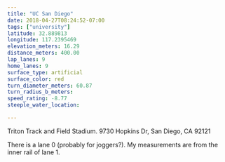 ```yaml
---
title: "UC San Diego"
date: 2018-04-27T08:24:52-07:00
tags: ["university"]
latitude: 32.889813
longitude: 117.2395469
elevation_meters: 16.29
distance_meters: 400.00
lap_lanes: 9
home_lanes: 9
surface_type: artificial
surface_color: red
turn_diameter_meters: 60.87
turn_radius_b_meters: 
speed_rating: -8.77
steeple_water_location:

---
```

Triton Track and Field Stadium. 9730 Hopkins Dr, San Diego, CA 92121
<!--more-->

There is a lane 0 (probably for joggers?). My measurements are from the inner rail of lane 1.
